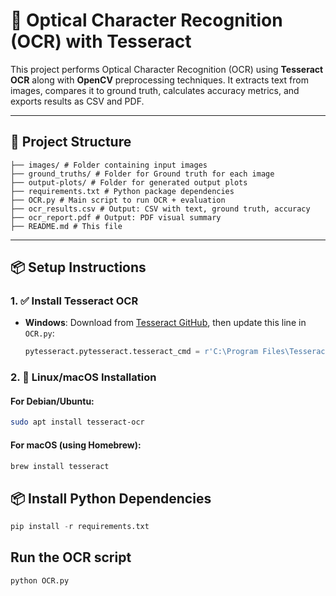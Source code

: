 # 🧠 Optical Character Recognition (OCR) with Tesseract

This project performs Optical Character Recognition (OCR) using **Tesseract OCR** along with **OpenCV** preprocessing techniques. It extracts text from images, compares it to ground truth, calculates accuracy metrics, and exports results as CSV and PDF.

---

## 📁 Project Structure

```
├── images/ # Folder containing input images
├── ground_truths/ # Folder for Ground truth for each image
├── output-plots/ # Folder for generated output plots
├── requirements.txt # Python package dependencies
├── OCR.py # Main script to run OCR + evaluation
├── ocr_results.csv # Output: CSV with text, ground truth, accuracy
├── ocr_report.pdf # Output: PDF visual summary
├── README.md # This file
```

---

## 📦 Setup Instructions

### 1. ✅ Install Tesseract OCR

- **Windows**: Download from [Tesseract GitHub](https://github.com/tesseract-ocr/tesseract), then update this line in `OCR.py`:

  ```python
  pytesseract.pytesseract.tesseract_cmd = r'C:\Program Files\Tesseract-OCR\tesseract.exe'

### 2. 🐧 Linux/macOS Installation

#### For Debian/Ubuntu:
```bash
sudo apt install tesseract-ocr
```

#### For macOS (using Homebrew):
```bash
brew install tesseract
```

## 📦 Install Python Dependencies

```python
pip install -r requirements.txt
```

## Run the OCR script
```python
python OCR.py
